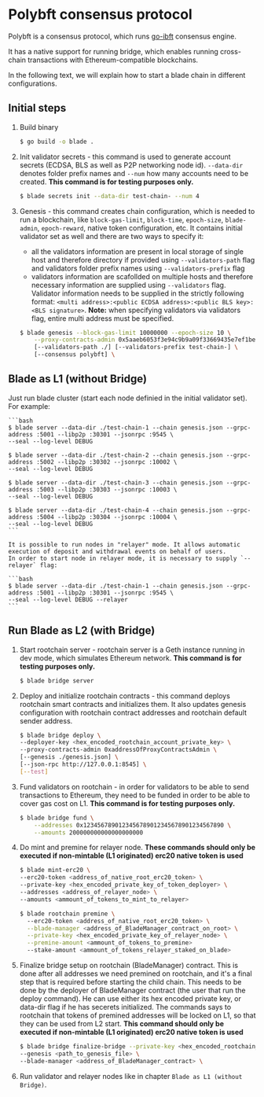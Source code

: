 
# Polybft consensus protocol

Polybft is a consensus protocol, which runs [go-ibft](https://github.com/0xPolygon/go-ibft) consensus engine.

It has a native support for running bridge, which enables running cross-chain transactions with Ethereum-compatible blockchains.

In the following text, we will explain how to start a blade chain in different configurations.

## Initial steps

1. Build binary

    ```bash
    $ go build -o blade .
    ```

2. Init validator secrets - this command is used to generate account secrets (ECDSA, BLS as well as P2P networking node id). `--data-dir` denotes folder prefix names and `--num` how many accounts need to be created. **This command is for testing purposes only.**

    ```bash
    $ blade secrets init --data-dir test-chain- --num 4
    ```

3. Genesis -  this command creates chain configuration, which is needed to run a blockchain, like `block-gas-limit`, `block-time`, `epoch-size`, `blade-admin`, `epoch-reward`, native token configuration, etc. It contains initial validator set as well and there are two ways to specify it:
   - all the validators information are present in local storage of single host and therefore directory if provided using `--validators-path` flag and validators folder prefix names using `--validators-prefix` flag
   - validators information are scafollded on multiple hosts and therefore necessary information are supplied using `--validators` flag. Validator information needs to be supplied in the strictly following format:
   `<multi address>:<public ECDSA address>:<public BLS key>:<BLS signature>`.
    **Note:** when specifying validators via validators flag, entire multi address must be specified.

    ```bash
    $ blade genesis --block-gas-limit 10000000 --epoch-size 10 \
        --proxy-contracts-admin 0x5aaeb6053f3e94c9b9a09f33669435e7ef1beaed \
        [--validators-path ./] [--validators-prefix test-chain-] \
        [--consensus polybft] \
    ```

## Blade as L1 (without Bridge)
Just run blade cluster (start each node definied in the initial validator set). For example:

    ```bash
    $ blade server --data-dir ./test-chain-1 --chain genesis.json --grpc-address :5001 --libp2p :30301 --jsonrpc :9545 \
    --seal --log-level DEBUG

    $ blade server --data-dir ./test-chain-2 --chain genesis.json --grpc-address :5002 --libp2p :30302 --jsonrpc :10002 \
    --seal --log-level DEBUG

    $ blade server --data-dir ./test-chain-3 --chain genesis.json --grpc-address :5003 --libp2p :30303 --jsonrpc :10003 \
    --seal --log-level DEBUG
    
    $ blade server --data-dir ./test-chain-4 --chain genesis.json --grpc-address :5004 --libp2p :30304 --jsonrpc :10004 \
    --seal --log-level DEBUG
    ```

    It is possible to run nodes in "relayer" mode. It allows automatic execution of deposit and withdrawal events on behalf of users.
    In order to start node in relayer mode, it is necessary to supply `--relayer` flag:

    ```bash
    $ blade server --data-dir ./test-chain-1 --chain genesis.json --grpc-address :5001 --libp2p :30301 --jsonrpc :9545 \
    --seal --log-level DEBUG --relayer
    ```

## Run Blade as L2 (with Bridge)
1. Start rootchain server - rootchain server is a Geth instance running in dev mode, which simulates Ethereum network. **This command is for testing purposes only.**

    ```bash
    $ blade bridge server
    ```

2. Deploy and initialize rootchain contracts - this command deploys rootchain smart contracts and initializes them. It also updates genesis configuration with rootchain contract addresses and rootchain default sender address.

    ```bash
    $ blade bridge deploy \
    --deployer-key <hex_encoded_rootchain_account_private_key> \
    --proxy-contracts-admin 0xaddressOfProxyContractsAdmin \
    [--genesis ./genesis.json] \
    [--json-rpc http://127.0.0.1:8545] \
    [--test]
    ```
3. Fund validators on rootchain - in order for validators to be able to send transactions to Ethereum, they need to be funded in order to be able to cover gas cost on L1. **This command is for testing purposes only.**

    ```bash
    $ blade bridge fund \
        --addresses 0x1234567890123456789012345678901234567890 \
        --amounts 200000000000000000000
    ```

4. Do mint and premine for relayer node. **These commands should only be executed if non-mintable (L1 originated) erc20 native token is used**

    ```bash
    $ blade mint-erc20 \ 
    --erc20-token <address_of_native_root_erc20_token> \
    --private-key <hex_encoded_private_key_of_token_deployer> \
    --addresses <address_of_relayer_node> \
    --amounts <ammount_of_tokens_to_mint_to_relayer>
    ```

     ```bash
    $ blade rootchain premine \ 
       --erc20-token <address_of_native_root_erc20_token> \
       --blade-manager <address_of_BladeManager_contract_on_root> \
       --private-key <hex_encoded_private_key_of_relayer_node> \
       --premine-amount <ammount_of_tokens_to_premine>
       --stake-amount <ammount_of_tokens_relayer_staked_on_blade>
    ```

5. Finalize bridge setup on rootchain (BladeManager) contract. This is done after all addresses we need premined on rootchain, and it's a final step that is required before starting the child chain. This needs to be done by the deployer of BladeManager contract (the user that run the deploy command). He can use either its hex encoded private key, or data-dir flag if he has secerets initialized. The commands says to rootchain that tokens of premined addresses will be locked on L1, so that they can be used from L2 start. **This command should only be executed if non-mintable (L1 originated) erc20 native token is used**

    ```bash
    $ blade bridge finalize-bridge --private-key <hex_encoded_rootchain_account_private_key_of_supernetManager_deployer> \
    --genesis <path_to_genesis_file> \
    --blade-manager <address_of_BladeManager_contract> \
    ```
6. Run validator and relayer nodes like in chapter `Blade as L1 (without Bridge)`.
